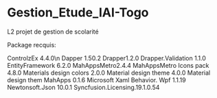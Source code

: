 # Gestion_Etude_IAI-Togo
L2 projet de gestion de scolarité

Package recquis:

ControlzEx 4.4.0\n
Dapper 1.50.2
Drapper1.2.0
Drapper.Validation 1.1.0
EntityFramework 6.2.0
MahAppsMetro2.4.4
MahAppsMetro Icons pack 4.8.0
Materials design colors 2.0.0
Material design theme 4.0.0
Material design them MahApps 0.1.6
Microsoft Xaml Behavior. Wpf 1.1.19
Newtonsoft.Json 10.0.1
Syncfusion.Licensing.19.1.0.54
